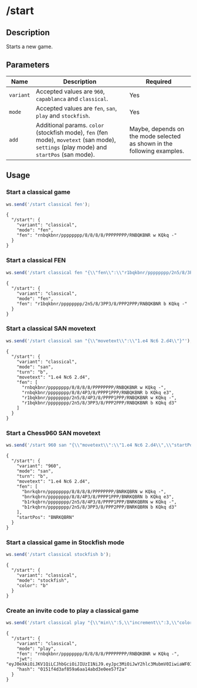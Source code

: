 # /start

## Description

Starts a new game.

## Parameters

| Name | Description | Required |
| ---- | ----------- | -------- |
| `variant` | Accepted values are `960`, `capablanca` and `classical`. | Yes |
| `mode` | Accepted values are `fen`, `san`, `play` and `stockfish`. | Yes |
| `add` | Additional params. `color` (stockfish mode), `fen` (fen mode), `movetext` (san mode), `settings` (play mode) and `startPos` (san mode). | Maybe, depends on the mode selected as shown in the following examples. |

## Usage

### Start a classical game

```js
ws.send('/start classical fen');
```

```text
{
  "/start": {
    "variant": "classical",
    "mode": "fen",
    "fen": "rnbqkbnr/pppppppp/8/8/8/8/PPPPPPPP/RNBQKBNR w KQkq -"
  }
}
```

### Start a classical FEN

```js
ws.send('/start classical fen "{\\"fen\\":\\"r1bqkbnr/pppppppp/2n5/8/3PP3/8/PPP2PPP/RNBQKBNR b KQkq d3\\"}"');
```

```text
{
  "/start": {
    "variant": "classical",
    "mode": "fen",
    "fen": "r1bqkbnr/pppppppp/2n5/8/3PP3/8/PPP2PPP/RNBQKBNR b KQkq -"
  }
}
```

### Start a classical SAN movetext

```js
ws.send('/start classical san "{\\"movetext\\":\\"1.e4 Nc6 2.d4\\"}"');
```

```text
{
  "/start": {
    "variant": "classical",
    "mode": "san",
    "turn": "b",
    "movetext": "1.e4 Nc6 2.d4",
    "fen": [
      "rnbqkbnr/pppppppp/8/8/8/8/PPPPPPPP/RNBQKBNR w KQkq -",
      "rnbqkbnr/pppppppp/8/8/4P3/8/PPPP1PPP/RNBQKBNR b KQkq e3",
      "r1bqkbnr/pppppppp/2n5/8/4P3/8/PPPP1PPP/RNBQKBNR w KQkq -",
      "r1bqkbnr/pppppppp/2n5/8/3PP3/8/PPP2PPP/RNBQKBNR b KQkq d3"
    ]
  }
}
```

### Start a Chess960 SAN movetext

```js
ws.send('/start 960 san "{\\"movetext\\":\\"1.e4 Nc6 2.d4\\",\\"startPos\\":\\"BNRKQBRN\\"}"');
```

```text
{
  "/start": {
    "variant": "960",
    "mode": "san",
    "turn": "b",
    "movetext": "1.e4 Nc6 2.d4",
    "fen": [
      "bnrkqbrn/pppppppp/8/8/8/8/PPPPPPPP/BNRKQBRN w KQkq -",
      "bnrkqbrn/pppppppp/8/8/4P3/8/PPPP1PPP/BNRKQBRN b KQkq e3",
      "b1rkqbrn/pppppppp/2n5/8/4P3/8/PPPP1PPP/BNRKQBRN w KQkq -",
      "b1rkqbrn/pppppppp/2n5/8/3PP3/8/PPP2PPP/BNRKQBRN b KQkq d3"
    ],
    "startPos": "BNRKQBRN"
  }
}
```

### Start a classical game in Stockfish mode

```js
ws.send('/start classical stockfish b');
```

```text
{
  "/start": {
    "variant": "classical",
    "mode": "stockfish",
    "color": "b"
  }
}
```

### Create an invite code to play a classical game

```js
ws.send('/start classical play "{\\"min\\":5,\\"increment\\":3,\\"color\\":\\"w\\",\\"submode\\":\\"friend\\"}"');
```

```text
{
  "/start": {
    "variant": "classical",
    "mode": "play",
    "fen": "rnbqkbnr/pppppppp/8/8/8/8/PPPPPPPP/RNBQKBNR w KQkq -",
    "jwt": "eyJ0eXAiOiJKV1QiLCJhbGciOiJIUzI1NiJ9.eyJpc3MiOiJwY2hlc3MubmV0IiwiaWF0IjoxNjkzOTI5MDUzLCJleHAiOjE2OTM5MzI2NTMsInZhcmlhbnQiOiJjbGFzc2ljYWwiLCJzdWJtb2RlIjoiZnJpZW5kIiwiY29sb3IiOiJ3IiwibWluIjo1LCJpbmNyZW1lbnQiOjMsImZlbiI6InJuYnFrYm5yL3BwcHBwcHBwLzgvOC84LzgvUFBQUFBQUFAvUk5CUUtCTlIgdyBLUWtxIC0ifQ.1rdf1MMR3vsYMDYZ0LroMlTbYRFp3j1ctd1lshW0XV4",
    "hash": "0151f4d3af859a6aa14abd3e0ee57f2a"
  }
}
```
